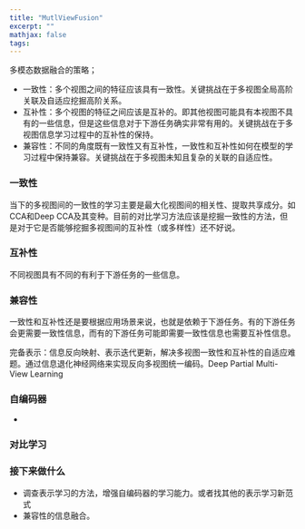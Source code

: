 ```yaml
---
title: "MutlViewFusion"
excerpt: ""
mathjax: false
tags: 
---
```


多模态数据融合的策略；

- 一致性：多个视图之间的特征应该具有一致性。关键挑战在于多视图全局高阶关联及自适应挖掘高阶关系。
- 互补性：多个视图的特征之间应该是互补的。即其他视图可能具有本视图不具有的一些信息，但是这些信息对于下游任务确实非常有用的。关键挑战在于多视图信息学习过程中的互补性的保持。
- 兼容性：不同的角度既有一致性又有互补性，一致性和互补性如何在模型的学习过程中保持兼容。关键挑战在于多视图未知且复杂的关联的自适应性。

### 一致性

当下的多视图间的一致性的学习主要是最大化视图间的相关性、提取共享成分。如CCA和Deep CCA及其变种。目前的对比学习方法应该是挖掘一致性的方法，但是对于它是否能够挖掘多视图间的互补性（或多样性）还不好说。

### 互补性

不同视图具有不同的有利于下游任务的一些信息。

### 兼容性

一致性和互补性还是要根据应用场景来说，也就是依赖于下游任务。有的下游任务会更需要一致性信息，而有的下游任务可能即需要一致性信息也需要互补性信息。

完备表示：信息反向映射、表示迭代更新，解决多视图一致性和互补性的自适应难题。通过信息退化神经网络来实现反向多视图统一编码。Deep Partial Multi-View Learning

### 自编码器

- 

### 对比学习



### 接下来做什么

- 调查表示学习的方法，增强自编码器的学习能力。或者找其他的表示学习新范式
- 兼容性的信息融合。

